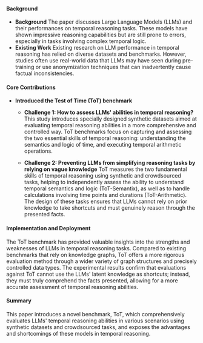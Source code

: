 #### Background
- **Background**
The paper discusses Large Language Models (LLMs) and their performances on temporal reasoning tasks. These models have shown impressive reasoning capabilities but are still prone to errors, especially in tasks involving complex temporal logic.
- **Existing Work**
Existing research on LLM performance in temporal reasoning has relied on diverse datasets and benchmarks. However, studies often use real-world data that LLMs may have seen during pre-training or use anonymization techniques that can inadvertently cause factual inconsistencies.

#### Core Contributions
  - **Introduced the Test of Time (ToT) benchmark**
      - **Challenge 1: How to assess LLMs' abilities in temporal reasoning?**
      This study introduces specially designed synthetic datasets aimed at evaluating temporal reasoning abilities in a more comprehensive and controlled way. ToT benchmarks focus on capturing and assessing the two essential skills of temporal reasoning: understanding the semantics and logic of time, and executing temporal arithmetic operations.

      - **Challenge 2: Preventing LLMs from simplifying reasoning tasks by relying on vague knowledge**
      ToT measures the two fundamental skills of temporal reasoning using synthetic and crowdsourced tasks, helping to independently assess the ability to understand temporal semantics and logic (ToT-Semantix), as well as to handle calculations involving time points and durations (ToT-Arithmetic). The design of these tasks ensures that LLMs cannot rely on prior knowledge to take shortcuts and must genuinely reason through the presented facts.

#### Implementation and Deployment
The ToT benchmark has provided valuable insights into the strengths and weaknesses of LLMs in temporal reasoning tasks. Compared to existing benchmarks that rely on knowledge graphs, ToT offers a more rigorous evaluation method through a wider variety of graph structures and precisely controlled data types. The experimental results confirm that evaluations against ToT cannot use the LLMs' latent knowledge as shortcuts; instead, they must truly comprehend the facts presented, allowing for a more accurate assessment of temporal reasoning abilities.

#### Summary
This paper introduces a novel benchmark, ToT, which comprehensively evaluates LLMs' temporal reasoning abilities in various scenarios using synthetic datasets and crowdsourced tasks, and exposes the advantages and shortcomings of these models in temporal reasoning.